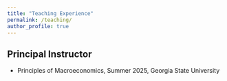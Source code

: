 ```yaml
---
title: "Teaching Experience"
permalink: /teaching/
author_profile: true
---
```


## Principal Instructor
* Principles of Macroeconomics, Summer 2025, Georgia State University
